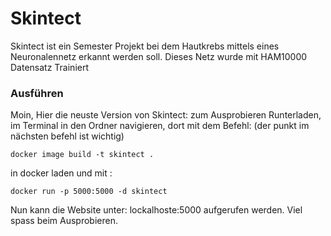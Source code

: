 # Skintect
Skintect ist ein Semester Projekt bei dem Hautkrebs mittels eines Neuronalennetz erkannt werden soll. Dieses Netz wurde mit HAM10000 Datensatz Trainiert

### Ausführen
Moin,
Hier die neuste Version von Skintect: zum Ausprobieren Runterladen, im Terminal in den Ordner navigieren, dort mit dem Befehl: (der punkt im nächsten befehl ist wichtig)
```docker
docker image build -t skintect .
```
 in docker laden und mit :
 ```docker
 docker run -p 5000:5000 -d skintect 
 ```
Nun kann die Website unter: lockalhoste:5000 aufgerufen werden. 
Viel spass beim Ausprobieren.
